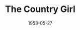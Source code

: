 ---
title: The Country Girl
date: 1953-05-27
closing_date: 1953-06-06
layout: productions
featured_image: 
image_caption:
image_credit:
playbill: 
category: 
Theatre: Theatre Jacksonville
Venue: Little Theatre
cast:
  Bernie Dodd: Paul Geisenhof
  Frank Elgin: Jay Harder
  Georgie Elgin: Marion Connor
  Larry: Walter Gomel
  Nancy Stoddard: Sue Miller
  Paul Unger: Ken Wells
  Phil Cook: Ed Heist
crew:
  Assistant Director: Margaret Lafferty
  Construction and Staging:
    - Nina Branch
    - Fritz Ashworth
    - Jim Ashworth
    - Pat Milam
    - Richard Kaszner, Jr.
    - Ellis Barnert
    - Melvin Barnert
    - Nancy Kossow
    - Budd Porter
    - Walter Quattlebaum
    - Jay Cassey
    - Ken Wells
    - Marion Conner
    - Hobson Blackmon
    - Peggy Gift
    - L.J. Gift
    - Milly Barnert
    - Elaine Barnert
  Costume Assistant:
    - Elva Stein
    - Dorothy Fudger
    - Dorothy Smith
    - Margaret Grimm
    - Elaine Barnert
    - Millie Barnert
    - Richard Kaszner
    - Elmo Lehman
  Costume Chairman: Mrs. H.R. Bingham
  Director: Paul E. Geisenhof
  Lighting Controls: Fritz Ashworth
  Make-up Assistant:
    - Jane Porter
    - Bill Gibbs
    - Mattie Godwin
    - Brilla Snead
  Make-up Chairman: Peggy Gift
  Properties Assistant:
    - Margaret Grimm
    - Claire Parks
    - Audra Sebastian
    - Mickey Meadors
    - Agatha Caraker
    - Polly Clendenning
    - Pat Milam
    - Mary Wallis
    - Germaine Nelson
  Properties Chairman: Eleanor Heriot
  Setting and Technical Direction: George A. Ramsey, Jr.
  Sound and Music: Rose Forney
  Stage Manager: Hobson Blackmon
orchestra:
external_links:
---